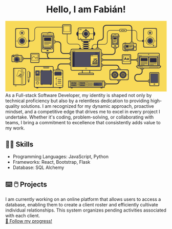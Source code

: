 <div align="center">
<h1 align="center">Hello, I am Fabián!  </h1>
</div>
<a href="https://www.linkedin.com/in/fabian-lasso/"><img src="./banner.gif"></a>
As a Full-stack Software Developer, my identity is shaped not only by technical proficiency but also by a relentless dedication to providing high-quality solutions. I am recognized for my dynamic approach, proactive mindset, and a competitive edge that drives me to excel in every project I undertake. Whether it's coding, problem-solving, or collaborating with teams, I bring a commitment to excellence that consistently adds value to my work.

<h2> 🧑‍💻 Skills </h2>
<ul>
<li>Programming Languages: JavaScript, Python</li>
<li>Frameworks: React, Bootstrap, Flask</li>
<li>Database: SQL Alchemy</li>
</ul>

<h2> ⌨️ 🖱️ Projects</h2>
I am currently working on an online platform that allows users to access a database, enabling them to create a client roster and efficiently cultivate individual relationships. This system organizes pending activities associated with each client.<br>
<a href="https://github.com/4GeeksAcademy/CRM-for-SME">📁 Follow my progress!</a>
